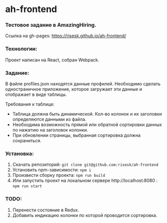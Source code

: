 # ah-frontend

### Тестовое задание в AmazingHiring.

Ссылка на gh-pages:  https://risesk.github.io/ah-frontend/
​
### Технологии:
Проект написан на React, собран Webpack.

### Задание: 
В файле profiles.json находятся данные профилей. Необходимо сделать одностраничное приложение, которое загружает эти данные и отображает в виде таблицы.

Требования к таблице:

* Таблица должна быть динамической. Кол-во колонок и их заголовки определяются данными из файла.
* Необходима возможность прямой или обратной сортировки данных по нажатию на заголовок колонки.
* При обновлении страницы, выбранная сортировка должна сохраниться.
​
### Установка:
1. Скачать репозиторий:
```git clone git@github.com:risesk/ah-frontend```
2. Установить npm-зависимости:
```npm i```
3. Произвести сборку проекта:
```npm run build```
4. Или запустить проект на локальном сервере http://localhost:8080 :
```npm run start```

### TODO: 
1. Перенести состояние в Redux.
2. Добавить индикацию колонки по которой проводится сортировка.

